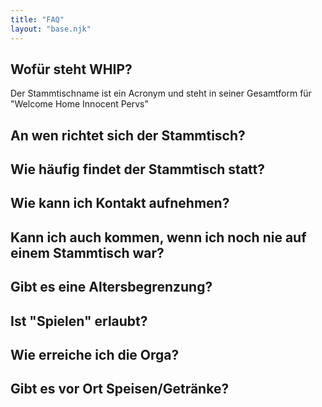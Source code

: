 ```yaml
---
title: "FAQ"
layout: "base.njk"
---
```

## Wofür steht WHIP?
Der Stammtischname ist ein Acronym und steht in seiner Gesamtform für 
"Welcome Home Innocent Pervs"

## An wen richtet sich der Stammtisch?

## Wie häufig findet der Stammtisch statt?

## Wie kann ich Kontakt aufnehmen?

## Kann ich auch kommen, wenn ich noch nie auf einem Stammtisch war?

## Gibt es eine Altersbegrenzung?

## Ist "Spielen" erlaubt? 

## Wie erreiche ich die Orga?

## Gibt es vor Ort Speisen/Getränke?

